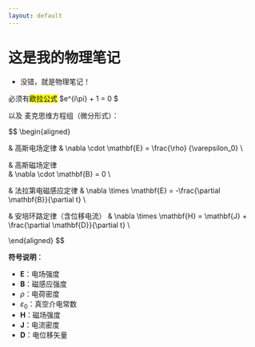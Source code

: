 ```yaml
---
layout: default
---
```


# 这是我的物理笔记

- 没错，就是物理笔记！

必须有<mark>欧拉公式</mark> $e^{i\pi} + 1 = 0 $

以及 麦克思维方程组（微分形式）：


$$
\begin{aligned}

& 高斯电场定律 
& \nabla \cdot \mathbf{E} = \frac{\rho} 
{\varepsilon_0}   \\

& 高斯磁场定律  
& \nabla \cdot \mathbf{B} = 0  \\

& 法拉第电磁感应定律
& \nabla \times \mathbf{E} = -\frac{\partial \mathbf{B}}{\partial t}  \\

& 安培环路定律（含位移电流）
& \nabla \times \mathbf{H} = \mathbf{J} + \frac{\partial \mathbf{D}}{\partial t}  \\

\end{aligned}
$$



**符号说明**：  
- $\mathbf{E}$：电场强度  
- $\mathbf{B}$：磁感应强度  
- $\rho$：电荷密度  
- $\varepsilon_0$：真空介电常数  
- $\mathbf{H}$：磁场强度  
- $\mathbf{J}$：电流密度  
- $\mathbf{D}$：电位移矢量  
